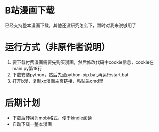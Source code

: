# B站漫画下载
已经支持整本漫画下载，其他还没研究怎么下，暂时对我来说够用了

# 运行方式（非原作者说明）
1. 要下载付费漫画需要先购买漫画，然后修改代码中cookie信息，cookie在main.py第18行
2. 下载安装python，然后先点python-pip.bat,再运行start.bat
3. 打开b漫，复制xx漫画主页链接，粘贴进cmd里

# 后期计划
* 下载后转换为mobi格式，便于kindle阅读
* 自动下载一整本漫画
